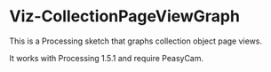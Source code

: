 Viz-CollectionPageViewGraph
===========================
This is a Processing sketch that graphs collection object page views.

It works with Processing 1.5.1 and require PeasyCam.
